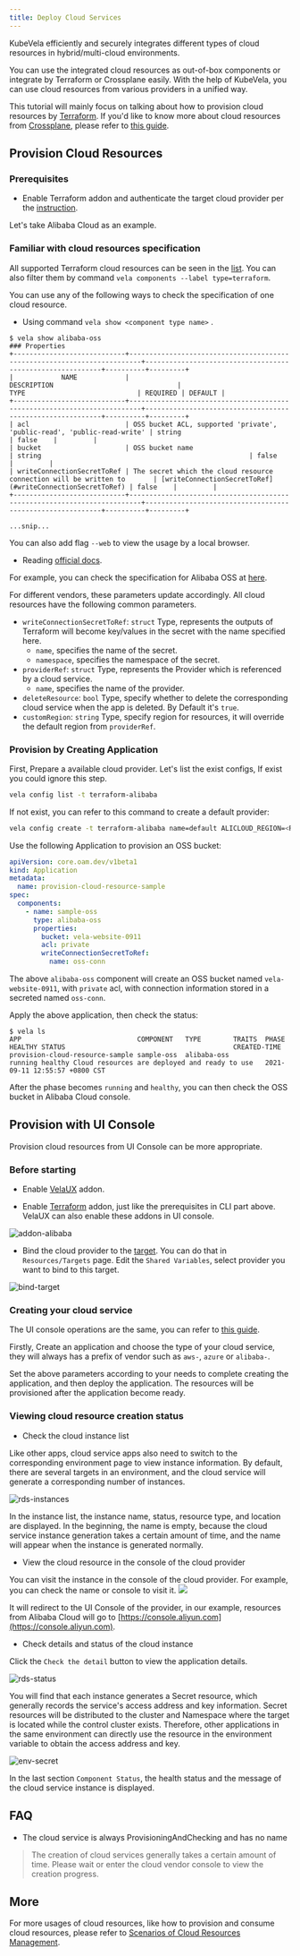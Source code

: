 ```yaml
---
title: Deploy Cloud Services
---
```


KubeVela efficiently and securely integrates different types of cloud resources in hybrid/multi-cloud environments.

You can use the integrated cloud resources as out-of-box components or integrate by Terraform or Crossplane easily.
With the help of KubeVela, you can use cloud resources from various providers in a unified way.

This tutorial will mainly focus on talking about how to provision cloud resources by [Terraform](https://github.com/kubevela/terraform-controller).
If you'd like to know more about cloud resources from [Crossplane](https://crossplane.io/), please refer to [this guide](../end-user/components/cloud-services/provision-cloud-resources-by-crossplane).

## Provision Cloud Resources

### Prerequisites

* Enable Terraform addon and authenticate the target cloud provider per the [instruction](../reference/addons/terraform).

Let's take Alibaba Cloud as an example.

### Familiar with cloud resources specification

All supported Terraform cloud resources can be seen in the [list](../end-user/components/cloud-services/cloud-resources-list). You can also filter them by
command `vela components --label type=terraform`.

You can use any of the following ways to check the specification of one cloud resource.

- Using command `vela show <component type name>` .

```console
$ vela show alibaba-oss
### Properties
+----------------------------+-------------------------------------------------------------------------+-----------------------------------------------------------+----------+---------+
|            NAME            |                               DESCRIPTION                               |                           TYPE                            | REQUIRED | DEFAULT |
+----------------------------+-------------------------------------------------------------------------+-----------------------------------------------------------+----------+---------+
| acl                        | OSS bucket ACL, supported 'private', 'public-read', 'public-read-write' | string                                                    | false    |         |
| bucket                     | OSS bucket name                                                         | string                                                    | false    |         |
| writeConnectionSecretToRef | The secret which the cloud resource connection will be written to       | [writeConnectionSecretToRef](#writeConnectionSecretToRef) | false    |         |
+----------------------------+-------------------------------------------------------------------------+-----------------------------------------------------------+----------+---------+

...snip...
```

You can also add flag `--web` to view the usage by a local browser.

- Reading [official docs](../end-user/components/cloud-services/cloud-resources-list).

For example, you can check the specification for Alibaba OSS at [here](../end-user/components/cloud-services/terraform/alibaba-oss). 

For different vendors, these parameters update accordingly. All cloud resources have the following common parameters.

- `writeConnectionSecretToRef`: `struct` Type, represents the outputs of Terraform will become key/values in the secret with the name specified here.
  - `name`, specifies the name of the secret.
  - `namespace`, specifies the namespace of the secret.
- `providerRef`: `struct` Type, represents the Provider which is referenced by a cloud service.
  - `name`, specifies the name of the provider.
- `deleteResource`: `bool` Type, specify whether to delete the corresponding cloud service when the app is deleted. By Default it's `true`.
- `customRegion`: `string` Type, specify region for resources, it will override the default region from `providerRef`.

### Provision by Creating Application

First, Prepare a available cloud provider. Let's list the exist configs, If exist you could ignore this step.

```bash
vela config list -t terraform-alibaba
```

If not exist, you can refer to this command to create a default provider:

```bash
vela config create -t terraform-alibaba name=default ALICLOUD_REGION=<Region> ALICLOUD_SECRET_KEY=<Secret> ALICLOUD_ACCESS_KEY=<AccessKey>
```

Use the following Application to provision an OSS bucket:

```yaml
apiVersion: core.oam.dev/v1beta1
kind: Application
metadata:
  name: provision-cloud-resource-sample
spec:
  components:
    - name: sample-oss
      type: alibaba-oss
      properties:
        bucket: vela-website-0911
        acl: private
        writeConnectionSecretToRef:
          name: oss-conn
```

The above `alibaba-oss` component will create an OSS bucket named `vela-website-0911`, with `private` acl, with connection
information stored in a secreted named `oss-conn`.

Apply the above application, then check the status:

```shell
$ vela ls
APP                            	COMPONENT 	TYPE       	TRAITS	PHASE  	HEALTHY	STATUS                                       	CREATED-TIME
provision-cloud-resource-sample	sample-oss	alibaba-oss	      	running	healthy	Cloud resources are deployed and ready to use	2021-09-11 12:55:57 +0800 CST
```

After the phase becomes `running` and `healthy`, you can then check the OSS bucket in Alibaba Cloud console.

## Provision with UI Console

Provision cloud resources from UI Console can be more appropriate.

### Before starting

- Enable [VelaUX](../reference/addons/velaux) addon.

- Enable [Terraform](../reference/addons/terraform) addon, just like the prerequisites in CLI part above. VelaUX can also enable these addons in UI console.

![addon-alibaba](../resources/addon-alibaba.jpg)

- Bind the cloud provider to the [target](../how-to/dashboard/target/overview.md). You can do that in `Resources/Targets` page. Edit the `Shared Variables`, select provider you want to bind to this target.

![bind-target](../resources/bind-cloud-provider.jpg)

### Creating your cloud service

The UI console operations are the same, you can refer to [this guide](../how-to/dashboard/application/create-application).

Firstly, Create an application and choose the type of your cloud service, they will always has a prefix of vendor such as `aws-`, `azure` or `alibaba-`.

Set the above parameters according to your needs to complete creating the application, and then deploy the application. The resources will be provisioned after the application become ready.

### Viewing cloud resource creation status

- Check the cloud instance list

Like other apps, cloud service apps also need to switch to the corresponding environment page to view instance information.
By default, there are several targets in an environment, and the cloud service will generate a corresponding number of instances.

![rds-instances](../resources/rds-instances.jpg)

In the instance list, the instance name, status, resource type, and location are displayed. In the beginning, the name is empty,
because the cloud service instance generation takes a certain amount of time, and the name will appear when the instance is generated normally.

- View the cloud resource in the console of the cloud provider

You can visit the instance in the console of the cloud provider. For example, you can check the name or console to visit it.
![](../resources/application-console-link.png)

It will redirect to the UI Console of the provider, in our example, resources from Alibaba Cloud will go to [https://console.aliyun.com](https://console.aliyun.com).

- Check details and status of the cloud instance

Click the `Check the detail` button to view the application details.

![rds-status](../resources/rds-status.jpg)

You will find that each instance generates a Secret resource, which generally records the service's access address and
key information. Secret resources will be distributed to the cluster and Namespace where the target is located while the
control cluster exists. Therefore, other applications in the same environment can directly use the resource in the
environment variable to obtain the access address and key.

![env-secret](../resources/env-secret.jpg)

In the last section `Component Status`, the health status and the message of the cloud service instance is displayed.

## FAQ

- The cloud service is always ProvisioningAndChecking and has no name

> The creation of cloud services generally takes a certain amount of time. Please wait or enter the cloud vendor console to view the creation progress.

## More

For more usages of cloud resources, like how to provision and consume cloud resources, please refer to [Scenarios of Cloud Resources Management](./../end-user/components/cloud-services/cloud-resource-scenarios).

